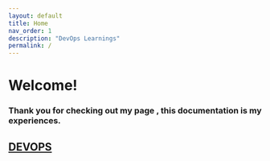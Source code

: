 ```yaml
---
layout: default
title: Home
nav_order: 1
description: "DevOps Learnings"
permalink: /
---
```



# Welcome! 

### Thank you for checking out my page , this documentation is my experiences.


## [DEVOPS](/docs/devops/)